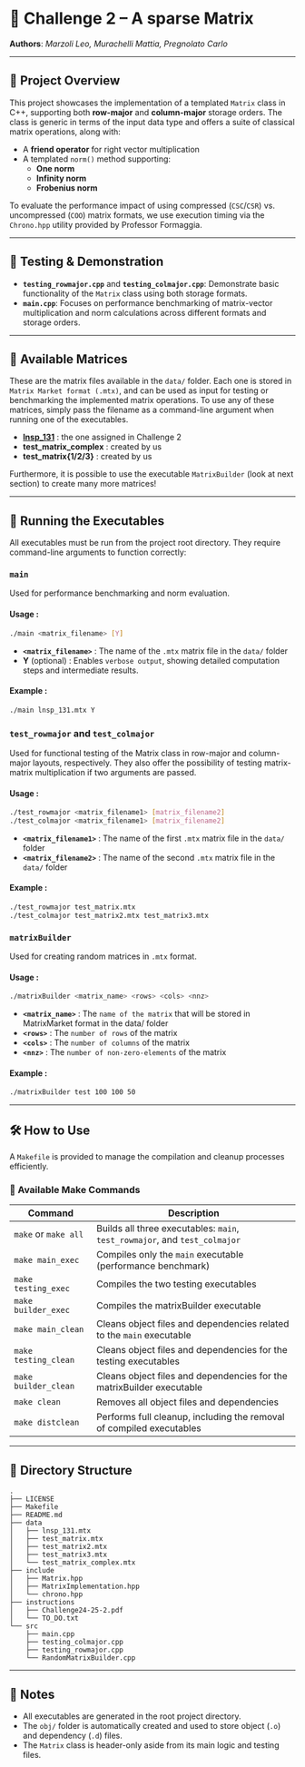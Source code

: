 # 🚀 Challenge 2 – A sparse Matrix 
**Authors**: *Marzoli Leo, Murachelli Mattia, Pregnolato Carlo*

---

## 🧠 Project Overview

This project showcases the implementation of a templated `Matrix` class in C++, supporting both **row-major** and **column-major** storage orders. The class is generic in terms of the input data type and offers a suite of classical matrix operations, along with:

- A **friend operator** for right vector multiplication
- A templated `norm()` method supporting:
  - **One norm**
  - **Infinity norm**
  - **Frobenius norm**

To evaluate the performance impact of using compressed (`CSC`/`CSR`) vs. uncompressed (`COO`) matrix formats, we use execution timing via the `Chrono.hpp` utility provided by Professor Formaggia.

---

## 🧪 Testing & Demonstration

- **`testing_rowmajor.cpp`** and **`testing_colmajor.cpp`**: Demonstrate basic functionality of the `Matrix` class using both storage formats.
- **`main.cpp`**: Focuses on performance benchmarking of matrix-vector multiplication and norm calculations across different formats and storage orders.

---

## 🧮 Available Matrices
These are the matrix files available in the `data/` folder. Each one is stored in `Matrix Market format (.mtx)`, and can be used as input for testing or benchmarking the implemented matrix operations.
To use any of these matrices, simply pass the filename as a command-line argument when running one of the executables.

- **[lnsp_131](https://math.nist.gov/MatrixMarket/data/Harwell-Boeing/lns/lnsp_131.html)** : the one assigned in Challenge 2
- **test_matrix_complex** : created by us
- **test_matrix{1/2/3}** : created by us

Furthermore, it is possible to use the executable `MatrixBuilder` (look at next section) to create many more matrices!

---

## 🚀 Running the Executables

All executables must be run from the project root directory. They require command-line arguments to function correctly:

### `main`
Used for performance benchmarking and norm evaluation.

#### Usage :
```bash
./main <matrix_filename> [Y]
```
- **`<matrix_filename>`** : The name of the `.mtx` matrix file in the `data/` folder
- **Y** (optional) : Enables `verbose output`, showing detailed computation steps and intermediate results.
#### Example :
```bash
./main lnsp_131.mtx Y
```

### `test_rowmajor` and `test_colmajor`
Used for functional testing of the Matrix class in row-major and column-major layouts, respectively.
They also offer the possibility of testing matrix-matrix multiplication if two arguments are passed.

#### Usage :
```bash
./test_rowmajor <matrix_filename1> [matrix_filename2]
./test_colmajor <matrix_filename1> [matrix_filename2]
```
- **`<matrix_filename1>`** : The name of the first `.mtx` matrix file in the `data/` folder
- **`<matrix_filename2>`** : The name of the second `.mtx` matrix file in the `data/` folder

#### Example : 
```bash
./test_rowmajor test_matrix.mtx
./test_colmajor test_matrix2.mtx test_matrix3.mtx
```

### `matrixBuilder`
Used for creating random matrices in `.mtx` format.

#### Usage :
```bash
./matrixBuilder <matrix_name> <rows> <cols> <nnz>
```
- **`<matrix_name>`** : The `name of the matrix` that will be stored in MatrixMarket format in the data/ folder
- **`<rows>`** : The `number of rows` of the matrix
- **`<cols>`** : The `number of columns` of the matrix
- **`<nnz>`** : The `number of non-zero-elements` of the matrix

#### Example :
```bash
./matrixBuilder test 100 100 50
```
---

## 🛠️ How to Use

A `Makefile` is provided to manage the compilation and cleanup processes efficiently.

### 🧾 Available Make Commands

| Command                | Description                                                                 |
|------------------------|-----------------------------------------------------------------------------|
| `make` or `make all`   | Builds all three executables: `main`, `test_rowmajor`, and `test_colmajor`  |
| `make main_exec`       | Compiles only the `main` executable (performance benchmark)                 |
| `make testing_exec`    | Compiles the two testing executables                                        |
| `make builder_exec`    | Compiles the matrixBuilder executable                                       |
| `make main_clean`      | Cleans object files and dependencies related to the `main` executable       |
| `make testing_clean`   | Cleans object files and dependencies for the testing executables            |
| `make builder_clean`   | Cleans object files and dependencies for the matrixBuilder executable       |
| `make clean`           | Removes all object files and dependencies                                   |
| `make distclean`       | Performs full cleanup, including the removal of compiled executables        |

---

## 📁 Directory Structure

```
.
├── LICENSE
├── Makefile
├── README.md
├── data
│   ├── lnsp_131.mtx
│   ├── test_matrix.mtx
│   ├── test_matrix2.mtx
│   ├── test_matrix3.mtx
│   └── test_matrix_complex.mtx
├── include
│   ├── Matrix.hpp
│   ├── MatrixImplementation.hpp
│   └── chrono.hpp
├── instructions
│   ├── Challenge24-25-2.pdf
│   └── TO_DO.txt
└── src
    ├── main.cpp
    ├── testing_colmajor.cpp
    ├── testing_rowmajor.cpp
    └── RandomMatrixBuilder.cpp
```

---

## 📌 Notes

- All executables are generated in the root project directory.
- The `obj/` folder is automatically created and used to store object (`.o`) and dependency (`.d`) files.
- The `Matrix` class is header-only aside from its main logic and testing files.